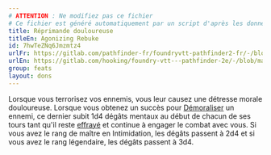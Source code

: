 ```yaml
---
# ATTENTION : Ne modifiez pas ce fichier
# Ce fichier est généré automatiquement par un script d'après les données du module Foundry VTT officiel et de sa traduction
title: Réprimande douloureuse
titleEn: Agonizing Rebuke
id: 7hwTeZNq6Jmzmtz4
urlFr: https://gitlab.com/pathfinder-fr/foundryvtt-pathfinder2-fr/-/blob/master/data/feats/7hwTeZNq6Jmzmtz4.htm
urlEn: https://gitlab.com/hooking/foundry-vtt---pathfinder-2e/-/blob/master/packs/data/feats.db/agonizing-rebuke.json
group: feats
layout: dons
---
```

Lorsque vous terrorisez vos ennemis, vous leur causez une détresse morale douloureuse. Lorsque vous obtenez un succès pour [Démoraliser](../actions/démoraliser.md) un ennemi, ce dernier subit 1d4 dégâts mentaux au début de chacun de ses tours tant qu'il reste [effrayé](../conditions/effrayé.md) et continue à engager le combat avec vous. Si vous avez le rang de maître en Intimidation, les dégâts passent à 2d4 et si vous avez le rang légendaire, les dégâts passent à 3d4.


